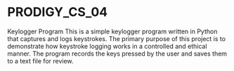 # PRODIGY_CS_04
Keylogger Program This is a simple keylogger program written in Python that captures and logs keystrokes. The primary purpose of this project is to demonstrate how keystroke logging works in a controlled and ethical manner. The program records the keys pressed by the user and saves them to a text file for review.
